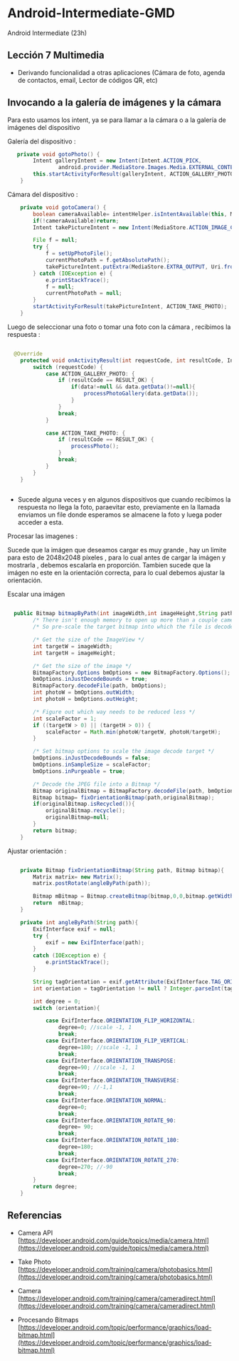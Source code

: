 # Android-Intermediate-GMD
Android Intermediate (23h)

## Lección 7 Multimedia

  - Derivando funcionalidad a otras aplicaciones (Cámara de foto, agenda de contactos, email, Lector de códigos QR, etc)

## Invocando a la galería de imágenes y la cámara

Para esto usamos los intent, ya se para llamar a la cámara o a la galería de imágenes del dispositivo

Galería del dispositivo :
```java
   private void gotoPhoto() {
        Intent galleryIntent = new Intent(Intent.ACTION_PICK,
                android.provider.MediaStore.Images.Media.EXTERNAL_CONTENT_URI);
        this.startActivityForResult(galleryIntent, ACTION_GALLERY_PHOTO);
    }
```

Cámara del dispositivo :

```java
    private void gotoCamera() {
        boolean cameraAvailable= intentHelper.isIntentAvailable(this, MediaStore.ACTION_IMAGE_CAPTURE);
        if(!cameraAvailable)return;
        Intent takePictureIntent = new Intent(MediaStore.ACTION_IMAGE_CAPTURE);

        File f = null;
        try {
            f = setUpPhotoFile();
            currentPhotoPath = f.getAbsolutePath();
            takePictureIntent.putExtra(MediaStore.EXTRA_OUTPUT, Uri.fromFile(f));
        } catch (IOException e) {
            e.printStackTrace();
            f = null;
            currentPhotoPath = null;
        }
        startActivityForResult(takePictureIntent, ACTION_TAKE_PHOTO);
    }
```

Luego de seleccionar una foto o tomar una foto con la cámara , recibimos la respuesta :
```java

  @Override
    protected void onActivityResult(int requestCode, int resultCode, Intent data) {
        switch (requestCode) {
            case ACTION_GALLERY_PHOTO: {
                if (resultCode == RESULT_OK) {
                    if(data!=null && data.getData()!=null){
                        processPhotoGallery(data.getData());
                    }
                }
                break;
            }

            case ACTION_TAKE_PHOTO: {
                if (resultCode == RESULT_OK) {
                    processPhoto();
                }
                break;
            }
        }
    }
    
```

* Sucede alguna  veces y en algunos dispositivos que cuando recibimos la respuesta no llega la foto, paraevitar esto,  previamente en la llamada enviamos un file donde esperamos se almacene la foto y luega poder acceder a esta.

Procesar las imagenes :

Sucede que la imágen que deseamos cargar es muy grande , hay un limite para esto de 2048x2048  píxeles , para lo cual antes de cargar la imágen y mostrarla , debemos escalarla en proporción. Tambien sucede que la imágen no este en la orientación correcta, para lo cual debemos ajustar la orientación.

Escalar una imágen
```java

  public Bitmap bitmapByPath(int imageWidth,int imageHeight,String path){
        /* There isn't enough memory to open up more than a couple camera photos */
		/* So pre-scale the target bitmap into which the file is decoded */

		/* Get the size of the ImageView */
        int targetW = imageWidth;
        int targetH = imageHeight;

		/* Get the size of the image */
        BitmapFactory.Options bmOptions = new BitmapFactory.Options();
        bmOptions.inJustDecodeBounds = true;
        BitmapFactory.decodeFile(path, bmOptions);
        int photoW = bmOptions.outWidth;
        int photoH = bmOptions.outHeight;

		/* Figure out which way needs to be reduced less */
        int scaleFactor = 1;
        if ((targetW > 0) || (targetH > 0)) {
            scaleFactor = Math.min(photoW/targetW, photoH/targetH);
        }

		/* Set bitmap options to scale the image decode target */
        bmOptions.inJustDecodeBounds = false;
        bmOptions.inSampleSize = scaleFactor;
        bmOptions.inPurgeable = true;

		/* Decode the JPEG file into a Bitmap */
        Bitmap originalBitmap = BitmapFactory.decodeFile(path, bmOptions);
        Bitmap bitmap= fixOrientationBitmap(path,originalBitmap);
        if(originalBitmap.isRecycled()){
            originalBitmap.recycle();
            originalBitmap=null;
        }
        return bitmap;
    }
```
Ajustar orientación :

```java

    private Bitmap fixOrientationBitmap(String path, Bitmap bitmap){
        Matrix matrix= new Matrix();
        matrix.postRotate(angleByPath(path));

        Bitmap mBitmap = Bitmap.createBitmap(bitmap,0,0,bitmap.getWidth(),bitmap.getHeight(),matrix,true);
        return  mBitmap;
    }

    private int angleByPath(String path){
        ExifInterface exif = null;
        try {
            exif = new ExifInterface(path);
        }
        catch (IOException e) {
            e.printStackTrace();
        }

        String tagOrientation = exif.getAttribute(ExifInterface.TAG_ORIENTATION);
        int orientation = tagOrientation != null ? Integer.parseInt(tagOrientation) :  ExifInterface.ORIENTATION_NORMAL;

        int degree = 0;
        switch (orientation){

            case ExifInterface.ORIENTATION_FLIP_HORIZONTAL:
                degree=0; //scale -1, 1
                break;
            case ExifInterface.ORIENTATION_FLIP_VERTICAL:
                degree=180; //scale -1, 1
                break;
            case ExifInterface.ORIENTATION_TRANSPOSE:
                degree=90; //scale -1, 1
                break;
            case ExifInterface.ORIENTATION_TRANSVERSE:
                degree=90; //-1,1
                break;
            case ExifInterface.ORIENTATION_NORMAL:
                degree=0;
                break;
            case ExifInterface.ORIENTATION_ROTATE_90:
                degree= 90;
                break;
            case ExifInterface.ORIENTATION_ROTATE_180:
                degree=180;
                break;
            case ExifInterface.ORIENTATION_ROTATE_270:
                degree=270; //-90
                break;
        }
        return degree;
    }
```
## Referencias 

- Camera API [https://developer.android.com/guide/topics/media/camera.html](https://developer.android.com/guide/topics/media/camera.html)

- Take Photo [https://developer.android.com/training/camera/photobasics.html](https://developer.android.com/training/camera/photobasics.html)

- Camera [https://developer.android.com/training/camera/cameradirect.html](https://developer.android.com/training/camera/cameradirect.html)

- Procesando Bitmaps [https://developer.android.com/topic/performance/graphics/load-bitmap.html](https://developer.android.com/topic/performance/graphics/load-bitmap.html)

